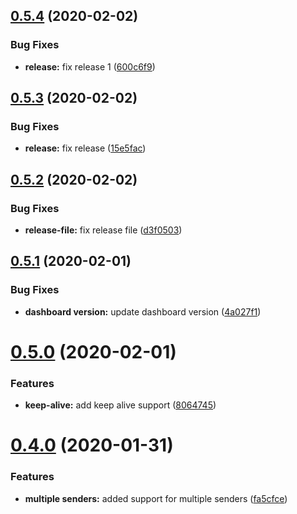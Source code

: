 ## [0.5.4](https://github.com/yarinvak/graphql-vision/compare/v0.5.3...v0.5.4) (2020-02-02)


### Bug Fixes

* **release:** fix release 1 ([600c6f9](https://github.com/yarinvak/graphql-vision/commit/600c6f912e119a62da34b1d24a1e1d4a0c84c2de))

## [0.5.3](https://github.com/yarinvak/graphql-vision/compare/v0.5.2...v0.5.3) (2020-02-02)


### Bug Fixes

* **release:** fix release ([15e5fac](https://github.com/yarinvak/graphql-vision/commit/15e5fac46e42e78006fb2312b01fb202c70f478a))

## [0.5.2](https://github.com/yarinvak/graphql-vision/compare/v0.5.1...v0.5.2) (2020-02-02)


### Bug Fixes

* **release-file:** fix release file ([d3f0503](https://github.com/yarinvak/graphql-vision/commit/d3f05038eefc199d98915cad888dfb00c27733b9))

## [0.5.1](https://github.com/yarinvak/graphql-vision/compare/v0.5.0...v0.5.1) (2020-02-01)


### Bug Fixes

* **dashboard version:** update dashboard version ([4a027f1](https://github.com/yarinvak/graphql-vision/commit/4a027f17a241976df0ed8541153a4f49cfbc6062))

# [0.5.0](https://github.com/yarinvak/graphql-vision/compare/v0.4.0...v0.5.0) (2020-02-01)


### Features

* **keep-alive:** add keep alive support ([8064745](https://github.com/yarinvak/graphql-vision/commit/80647451d07eb889fae8d2b8f8a7ba6cc473f4a5))

# [0.4.0](https://github.com/yarinvak/graphql-vision/compare/v0.3.1...v0.4.0) (2020-01-31)


### Features

* **multiple senders:** added support for multiple senders ([fa5cfce](https://github.com/yarinvak/graphql-vision/commit/fa5cfceb8459802a4cc9d7af3e9af3f783656422))
